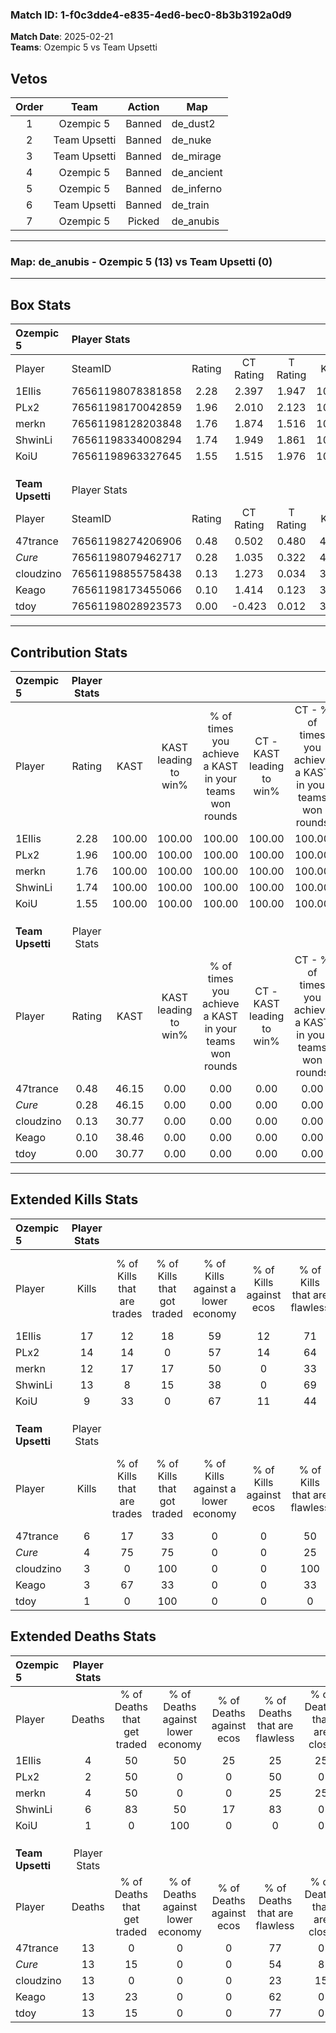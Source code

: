 ### Match ID: 1-f0c3dde4-e835-4ed6-bec0-8b3b3192a0d9  
**Match Date**: 2025-02-21  
**Teams**: Ozempic 5 vs Team Upsetti  

## Vetos  

| Order | Team | Action | Map |
| :---: | :--: | :----: | --- |
| 1 | Ozempic 5 | Banned | de_dust2 |
| 2 | Team Upsetti | Banned | de_nuke |
| 3 | Team Upsetti | Banned | de_mirage |
| 4 | Ozempic 5 | Banned | de_ancient |
| 5 | Ozempic 5 | Banned | de_inferno |
| 6 | Team Upsetti | Banned | de_train |
| 7 | Ozempic 5 | Picked | de_anubis |

---  

### **Map**: de_anubis - Ozempic 5 (13) vs Team Upsetti (0)  
---  

## Box Stats  

| **Ozempic 5**    | Player Stats      |        |           |          |        |       |       |         |        |      |     |
| :- | :- | :-: | :-: | :-: | :-: | :-: | :-: | :-: | :-: | :-: | :-: |
| Player           | SteamID           | Rating | CT Rating | T Rating |  KAST  |  ADR  | Kills | Assists | Deaths | K/D  | HS% |
| 1EIIis           | 76561198078381858 |  2.28  |   2.397   |  1.947   | 100.00 | 149.1 |  17   |    6    |   4    | 4.25 | 70  |
| PLx2             | 76561198170042859 |  1.96  |   2.010   |  2.123   | 100.00 | 87.5  |  14   |    5    |   2    | 7.00 | 42  |
| merkn            | 76561198128203848 |  1.76  |   1.874   |  1.516   | 100.00 | 98.9  |  12   |    3    |   4    | 3.00 | 83  |
| ShwinLi          | 76561198334008294 |  1.74  |   1.949   |  1.861   | 100.00 | 97.6  |  13   |    2    |   6    | 2.17 | 38  |
| KoiU             | 76561198963327645 |  1.55  |   1.515   |  1.976   | 100.00 | 60.6  |   9   |    1    |   1    | 9.00 | 44  |
|                  |                   |        |           |          |        |       |       |         |        |      |     |
|                  |                   |        |           |          |        |       |       |         |        |      |     |
|                  |                   |        |           |          |        |       |       |         |        |      |     |
| **Team Upsetti** | Player Stats      |        |           |          |        |       |       |         |        |      |     |
| Player           | SteamID           | Rating | CT Rating | T Rating |  KAST  |  ADR  | Kills | Assists | Deaths | K/D  | HS% |
| 47trance         | 76561198274206906 |  0.48  |   0.502   |  0.480   | 46.15  | 59.4  |   6   |    3    |   13   | 0.46 | 83  |
| _Cure_           | 76561198079462717 |  0.28  |   1.035   |  0.322   | 46.15  | 45.1  |   4   |    0    |   13   | 0.31 | 100 |
| cloudzino        | 76561198855758438 |  0.13  |   1.273   |  0.034   | 30.77  | 50.2  |   3   |    2    |   13   | 0.23 | 66  |
| Keago            | 76561198173455066 |  0.10  |   1.414   |  0.123   | 38.46  | 28.0  |   3   |    0    |   13   | 0.23 | 33  |
| tdoy             | 76561198028923573 |  0.00  |  -0.423   |  0.012   | 30.77  | 20.8  |   1   |    1    |   13   | 0.08 | 100 |
---  

## Contribution Stats  

| **Ozempic 5**    | Player Stats |        |                      |                                                        |                           |                                                             |                          |                                                            |
| :- | :-: | :-: | :-: | :-: | :-: | :-: | :-: | :-: |
| Player           |    Rating    |  KAST  | KAST leading to win% | % of times you achieve a KAST in your teams won rounds | CT - KAST leading to win% | CT - % of times you achieve a KAST in your teams won rounds | T - KAST leading to win% | T - % of times you achieve a KAST in your teams won rounds |
| 1EIIis           |     2.28     | 100.00 |        100.00        |                         100.00                         |          100.00           |                           100.00                            |          100.00          |                           100.00                           |
| PLx2             |     1.96     | 100.00 |        100.00        |                         100.00                         |          100.00           |                           100.00                            |          100.00          |                           100.00                           |
| merkn            |     1.76     | 100.00 |        100.00        |                         100.00                         |          100.00           |                           100.00                            |          100.00          |                           100.00                           |
| ShwinLi          |     1.74     | 100.00 |        100.00        |                         100.00                         |          100.00           |                           100.00                            |          100.00          |                           100.00                           |
| KoiU             |     1.55     | 100.00 |        100.00        |                         100.00                         |          100.00           |                           100.00                            |          100.00          |                           100.00                           |
|                  |              |        |                      |                                                        |                           |                                                             |                          |                                                            |
|                  |              |        |                      |                                                        |                           |                                                             |                          |                                                            |
|                  |              |        |                      |                                                        |                           |                                                             |                          |                                                            |
| **Team Upsetti** | Player Stats |        |                      |                                                        |                           |                                                             |                          |                                                            |
| Player           |    Rating    |  KAST  | KAST leading to win% | % of times you achieve a KAST in your teams won rounds | CT - KAST leading to win% | CT - % of times you achieve a KAST in your teams won rounds | T - KAST leading to win% | T - % of times you achieve a KAST in your teams won rounds |
| 47trance         |     0.48     | 46.15  |         0.00         |                          0.00                          |           0.00            |                            0.00                             |           0.00           |                            0.00                            |
| _Cure_           |     0.28     | 46.15  |         0.00         |                          0.00                          |           0.00            |                            0.00                             |           0.00           |                            0.00                            |
| cloudzino        |     0.13     | 30.77  |         0.00         |                          0.00                          |           0.00            |                            0.00                             |           0.00           |                            0.00                            |
| Keago            |     0.10     | 38.46  |         0.00         |                          0.00                          |           0.00            |                            0.00                             |           0.00           |                            0.00                            |
| tdoy             |     0.00     | 30.77  |         0.00         |                          0.00                          |           0.00            |                            0.00                             |           0.00           |                            0.00                            |
---  

## Extended Kills Stats  

| **Ozempic 5**    | Player Stats |                            |                            |                                    |                         |                              |                                 |                                       |                    |           |
| :- | :-: | :-: | :-: | :-: | :-: | :-: | :-: | :-: | :-: | :-: |
| Player           |    Kills     | % of Kills that are trades | % of Kills that got traded | % of Kills against a lower economy | % of Kills against ecos | % of Kills that are flawless | % of Kills that are close duels | % of Kills that are assisted by flash | Pistol Round Kills | AWP Kills |
| 1EIIis           |      17      |             12             |             18             |                 59                 |           12            |              71              |                6                |                   0                   |         0          |     4     |
| PLx2             |      14      |             14             |             0              |                 57                 |           14            |              64              |                0                |                   0                   |         6          |     3     |
| merkn            |      12      |             17             |             17             |                 50                 |            0            |              33              |                0                |                   0                   |         0          |     1     |
| ShwinLi          |      13      |             8              |             15             |                 38                 |            0            |              69              |                8                |                  23                   |         0          |     1     |
| KoiU             |      9       |             33             |             0              |                 67                 |           11            |              44              |               11                |                   0                   |         0          |     1     |
|                  |              |                            |                            |                                    |                         |                              |                                 |                                       |                    |           |
|                  |              |                            |                            |                                    |                         |                              |                                 |                                       |                    |           |
|                  |              |                            |                            |                                    |                         |                              |                                 |                                       |                    |           |
| **Team Upsetti** | Player Stats |                            |                            |                                    |                         |                              |                                 |                                       |                    |           |
| Player           |    Kills     | % of Kills that are trades | % of Kills that got traded | % of Kills against a lower economy | % of Kills against ecos | % of Kills that are flawless | % of Kills that are close duels | % of Kills that are assisted by flash | Pistol Round Kills | AWP Kills |
| 47trance         |      6       |             17             |             33             |                 0                  |            0            |              50              |               17                |                   0                   |         0          |     0     |
| _Cure_           |      4       |             75             |             75             |                 0                  |            0            |              25              |               25                |                   0                   |         0          |     0     |
| cloudzino        |      3       |             0              |            100             |                 0                  |            0            |             100              |                0                |                   0                   |         0          |     1     |
| Keago            |      3       |             67             |             33             |                 0                  |            0            |              33              |                0                |                   0                   |         0          |     1     |
| tdoy             |      1       |             0              |            100             |                 0                  |            0            |              0               |                0                |                   0                   |         0          |     1     |
## Extended Deaths Stats  

| **Ozempic 5**    | Player Stats |                             |                                   |                          |                               |                            |                           |               |
| :- | :-: | :-: | :-: | :-: | :-: | :-: | :-: | :-: |
| Player           |    Deaths    | % of Deaths that get traded | % of Deaths against lower economy | % of Deaths against ecos | % of Deaths that are flawless | % of Deaths that are close | % of Deaths while blinded | Deaths to AWP |
| 1EIIis           |      4       |             50              |                50                 |            25            |              25               |             25             |             0             |       0       |
| PLx2             |      2       |             50              |                 0                 |            0             |              50               |             0              |             0             |       0       |
| merkn            |      4       |             50              |                 0                 |            0             |              25               |             25             |             0             |       0       |
| ShwinLi          |      6       |             83              |                50                 |            17            |              83               |             0              |             0             |       0       |
| KoiU             |      1       |              0              |                100                |            0             |               0               |             0              |             0             |       0       |
|                  |              |                             |                                   |                          |                               |                            |                           |               |
|                  |              |                             |                                   |                          |                               |                            |                           |               |
|                  |              |                             |                                   |                          |                               |                            |                           |               |
| **Team Upsetti** | Player Stats |                             |                                   |                          |                               |                            |                           |               |
| Player           |    Deaths    | % of Deaths that get traded | % of Deaths against lower economy | % of Deaths against ecos | % of Deaths that are flawless | % of Deaths that are close | % of Deaths while blinded | Deaths to AWP |
| 47trance         |      13      |              0              |                 0                 |            0             |              77               |             0              |             8             |       3       |
| _Cure_           |      13      |             15              |                 0                 |            0             |              54               |             8              |             0             |       0       |
| cloudzino        |      13      |              0              |                 0                 |            0             |              23               |             15             |             8             |       2       |
| Keago            |      13      |             23              |                 0                 |            0             |              62               |             0              |             0             |       1       |
| tdoy             |      13      |             15              |                 0                 |            0             |              77               |             0              |             8             |       0       |
